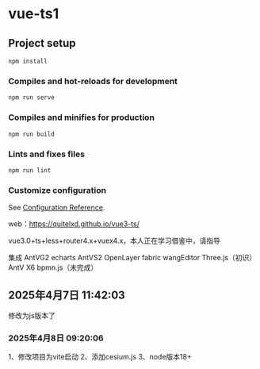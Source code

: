 # vue-ts1

## Project setup
```
npm install
```

### Compiles and hot-reloads for development
```
npm run serve
```

### Compiles and minifies for production
```
npm run build
```

### Lints and fixes files
```
npm run lint
```

### Customize configuration
See [Configuration Reference](https://cli.vuejs.org/config/).


 web：https://quitelxd.github.io/vue3-ts/


vue3.0+ts+less+router4.x+vuex4.x，本人正在学习借鉴中，请指导

集成 AntVG2 echarts AntVS2 OpenLayer fabric wangEditor Three.js（初识） AntV X6 bpmn.js（未完成）

## 2025年4月7日 11:42:03
修改为js版本了

### 2025年4月8日 09:20:06
1、修改项目为vite启动
2、添加cesium.js
3、node版本18+